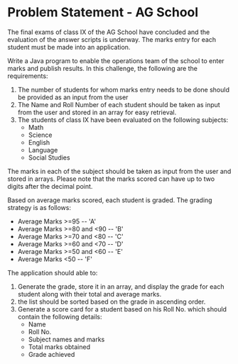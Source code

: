 # Problem Statement - AG School

The final exams of class IX of the AG School have concluded and the evaluation of the answer scripts is underway. The marks entry for each student must be made into an application. 

Write a Java program to enable the operations team of the school to enter marks and publish results. In this challenge, the following are the requirements:
1.	The number of students for whom marks entry needs to be done should be provided as an input from the user
2.	The Name and Roll Number of each student should be taken as input from the user and stored in an array for easy retrieval.
3.	The students of class IX have been evaluated on the following subjects:
    - Math
    - Science
    - English
    - Language
    - Social Studies

The marks in each of the subject should be taken as input from the user and stored in arrays. Please note that the marks scored can have up to two digits after the decimal point.

Based on average marks scored, each student is graded. The grading strategy is as follows:
- Average Marks >=95 -- 'A'
- Average Marks >=80 and <90 -- 'B'
- Average Marks >=70 and <80 -- 'C'
- Average Marks >=60 and <70 -- 'D'
- Average Marks >=50 and <60 -- 'E'
- Average Marks <50 -- 'F'

The application should able to:
1.	Generate the grade, store it in an array, and display the grade for each student along with their total and average marks.
2.	the list should be sorted based on the grade in ascending order. 
3.	Generate a score card for a student based on his Roll No. which should contain the following details:
    - Name
    - Roll No.
    - Subject names and marks
    - Total marks obtained
    - Grade achieved


